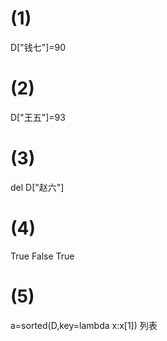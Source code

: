 # (1)
D["钱七"]=90
# (2)
D["王五"]=93
# (3)
del D["赵六"]
# (4)
True
False
True
# (5)
a=sorted(D,key=lambda x:x[1])
列表